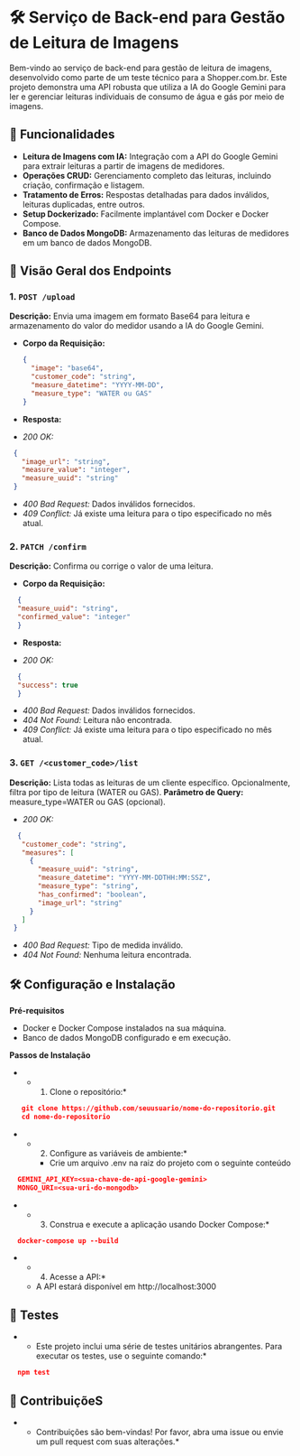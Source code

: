 # 🛠️ Serviço de Back-end para Gestão de Leitura de Imagens

Bem-vindo ao serviço de back-end para gestão de leitura de imagens, desenvolvido como parte de um teste técnico para a Shopper.com.br. Este projeto demonstra uma API robusta que utiliza a IA do Google Gemini para ler e gerenciar leituras individuais de consumo de água e gás por meio de imagens.

## 🚀 Funcionalidades

- **Leitura de Imagens com IA:** Integração com a API do Google Gemini para extrair leituras a partir de imagens de medidores.
- **Operações CRUD:** Gerenciamento completo das leituras, incluindo criação, confirmação e listagem.
- **Tratamento de Erros:** Respostas detalhadas para dados inválidos, leituras duplicadas, entre outros.
- **Setup Dockerizado:** Facilmente implantável com Docker e Docker Compose.
- **Banco de Dados MongoDB:** Armazenamento das leituras de medidores em um banco de dados MongoDB.

## 📂 Visão Geral dos Endpoints

### 1. `POST /upload`

**Descrição:** Envia uma imagem em formato Base64 para leitura e armazenamento do valor do medidor usando a IA do Google Gemini.

- **Corpo da Requisição:**
  ```json
  {
    "image": "base64",
    "customer_code": "string",
    "measure_datetime": "YYYY-MM-DD",
    "measure_type": "WATER ou GAS"
  }

- **Resposta:**
  
- *200 OK:*
 ```json
  {
    "image_url": "string",
    "measure_value": "integer",
    "measure_uuid": "string"
  }
```
- *400 Bad Request:* Dados inválidos fornecidos.
- *409 Conflict:* Já existe uma leitura para o tipo especificado no mês atual.

### 2. `PATCH /confirm`

**Descrição:** Confirma ou corrige o valor de uma leitura.

- **Corpo da Requisição:**
```json
  {
  "measure_uuid": "string",
  "confirmed_value": "integer"
  }
```

- **Resposta:**
  
- *200 OK:*
```json
  {
  "success": true
  }
```
- *400 Bad Request:* Dados inválidos fornecidos.
- *404 Not Found:* Leitura não encontrada.
- *409 Conflict:* Já existe uma leitura para o tipo especificado no mês atual.

### 3. `GET /<customer_code>/list`

**Descrição:** Lista todas as leituras de um cliente específico. Opcionalmente, filtra por tipo de leitura (WATER ou GAS).
**Parâmetro de Query:** measure_type=WATER ou GAS (opcional).

- *200 OK:*
 ```json
   {
    "customer_code": "string",
    "measures": [
      {
        "measure_uuid": "string",
        "measure_datetime": "YYYY-MM-DDTHH:MM:SSZ",
        "measure_type": "string",
        "has_confirmed": "boolean",
        "image_url": "string"
      }
    ]
  }
```
- *400 Bad Request:* Tipo de medida inválido.
- *404 Not Found:* Nenhuma leitura encontrada.

## 🛠️ Configuração e Instalação

**Pré-requisitos**

- Docker e Docker Compose instalados na sua máquina.
- Banco de dados MongoDB configurado e em execução.

**Passos de Instalação**

- * 1. Clone o repositório:*
 ```json
    git clone https://github.com/seuusuario/nome-do-repositorio.git
    cd nome-do-repositorio
```
- * 2. Configure as variáveis de ambiente:*
    - Crie um arquivo .env na raiz do projeto com o seguinte conteúdo
 ```json
   GEMINI_API_KEY=<sua-chave-de-api-google-gemini>
   MONGO_URI=<sua-uri-do-mongodb>
```
- * 3. Construa e execute a aplicação usando Docker Compose:*
 ```json
   docker-compose up --build
```
- * 4. Acesse a API:*
  - A API estará disponível em http://localhost:3000

## 🧪 Testes

- * Este projeto inclui uma série de testes unitários abrangentes. Para executar os testes, use o seguinte comando:*
 ```json
   npm test
```

## 🤝 ContribuiçõeS

 - * Contribuições são bem-vindas! Por favor, abra uma issue ou envie um pull request com suas alterações.*

